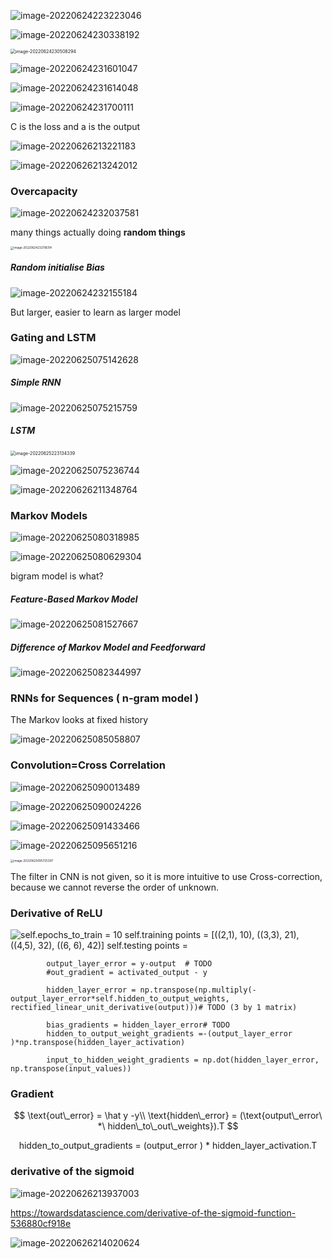 ![image-20220624223223046](https://ik.imagekit.io/haochen/Typora/image-20220624223223046.png)

![image-20220624230338192](https://ik.imagekit.io/haochen/Typora/image-20220624230338192.png)

<img src="https://ik.imagekit.io/haochen/Typora/image-20220624230508294.png" alt="image-20220624230508294" style="zoom:50%;" />

![image-20220624231601047](https://ik.imagekit.io/haochen/Typora/image-20220624231601047.png)

![image-20220624231614048](https://ik.imagekit.io/haochen/Typora/image-20220624231614048.png)

![image-20220624231700111](https://ik.imagekit.io/haochen/Typora/image-20220624231700111.png)

C is the loss and a is the output 

![image-20220626213221183](https://ik.imagekit.io/haochen/Typora/image-20220626213221183.png)

![image-20220626213242012](https://ik.imagekit.io/haochen/Typora/image-20220626213242012.png)

### **Overcapacity** 

![image-20220624232037581](https://ik.imagekit.io/haochen/Typora/image-20220624232037581.png)

many things actually doing **random things**

<img src="https://ik.imagekit.io/haochen/Typora/image-20220624232118314.png" alt="image-20220624232118314" style="zoom:33%;" />

##### Random initialise Bias

![image-20220624232155184](https://ik.imagekit.io/haochen/Typora/image-20220624232155184.png)



But larger, easier to learn as larger model



### Gating and LSTM 

![image-20220625075142628](https://ik.imagekit.io/haochen/Typora/image-20220625075142628.png)

##### Simple RNN

![image-20220625075215759](https://ik.imagekit.io/haochen/Typora/image-20220625075215759.png)

##### LSTM

<img src="https://ik.imagekit.io/haochen/Typora/image-20220625223134339.png" alt="image-20220625223134339" style="zoom:50%;" />

![image-20220625075236744](https://ik.imagekit.io/haochen/Typora/image-20220625075236744.png)

![image-20220626211348764](https://ik.imagekit.io/haochen/Typora/image-20220626211348764.png)

### Markov Models

![image-20220625080318985](https://ik.imagekit.io/haochen/Typora/image-20220625080318985.png)



![image-20220625080629304](https://ik.imagekit.io/haochen/Typora/image-20220625080629304.png)



bigram model is what?

##### Feature-Based Markov Model

![image-20220625081527667](https://ik.imagekit.io/haochen/Typora/image-20220625081527667.png)



##### Difference of Markov Model and Feedforward

![image-20220625082344997](https://ik.imagekit.io/haochen/Typora/image-20220625082344997.png)

### RNNs for Sequences ( n-gram model )

The Markov looks at fixed history

![image-20220625085058807](https://ik.imagekit.io/haochen/Typora/image-20220625085058807.png)

### Convolution=Cross Correlation

![image-20220625090013489](https://ik.imagekit.io/haochen/Typora/image-20220625090013489.png)

![image-20220625090024226](https://ik.imagekit.io/haochen/Typora/image-20220625090024226.png)

![image-20220625091433466](https://ik.imagekit.io/haochen/Typora/image-20220625091433466.png)

![image-20220625095651216](https://ik.imagekit.io/haochen/Typora/image-20220625095651216.png)

<img src="https://ik.imagekit.io/haochen/Typora/image-20220625095725397.png" alt="image-20220625095725397" style="zoom:33%;" />

The filter in CNN is not given, so it is more intuitive to use Cross-correction, because we cannot reverse the order of unknown.

### Derivative of ReLU

![self.epochs_to_train = 10 self.training points = [((2,1), 10), ((3,3), 21), ((4,5), 32), ((6, 6), 42)] self.testing points =](https://ik.imagekit.io/haochen/Typora/1584632147821_image.png)

```
        output_layer_error = y-output  # TODO
        #out_gradient = activated_output - y

        hidden_layer_error = np.transpose(np.multiply(-output_layer_error*self.hidden_to_output_weights, rectified_linear_unit_derivative(output)))# TODO (3 by 1 matrix)

        bias_gradients = hidden_layer_error# TODO
        hidden_to_output_weight_gradients =-(output_layer_error )*np.transpose(hidden_layer_activation)

        input_to_hidden_weight_gradients = np.dot(hidden_layer_error, np.transpose(input_values))
```



### Gradient

$$
\text{out\_error} = \hat y -y\\
\text{hidden\_error} = (\text{output\_error\ *\ hidden\_to\_out\_weights}).T
$$

$$
\text{hidden\_to\_output\_gradients = (output\_error )\ *\ hidden\_layer\_activation.T}
$$

### derivative of the sigmoid 

![image-20220626213937003](https://ik.imagekit.io/haochen/Typora/image-20220626213937003.png)

https://towardsdatascience.com/derivative-of-the-sigmoid-function-536880cf918e

![image-20220626214020624](https://ik.imagekit.io/haochen/Typora/image-20220626214020624.png)